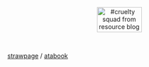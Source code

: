 <p dir="auto"></p>
<p align="center">
<img alt="#cruelty squad from resource blog" class="J9AiF" height="57" src="https://64.media.tumblr.com/d36bc47a5960144ef938cf4ff4b0551a/0fe2737b72e0568f-52/s250x400/f32a47b3cb7b8b8f084c9ad4985528ad93566d3e.pnj" width="101">
</p>
<p dir="auto"></p>
<p align="center" dir="auto">
  <br>
</p><a href="https://hungry-bug.straw.page/" rel="nofollow">strawpage</a>
 /   
<a href="https://crossofloss.atabook.org/" rel="nofollow">atabook</a>
</p>

